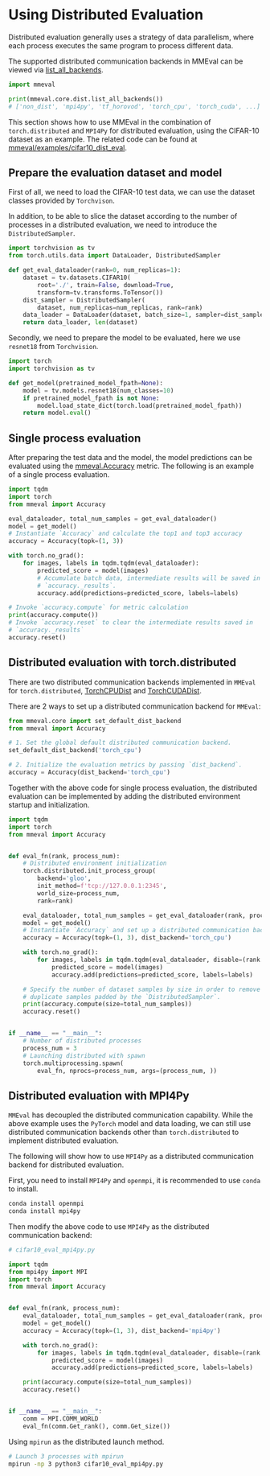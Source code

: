 # Using Distributed Evaluation

Distributed evaluation generally uses a strategy of data parallelism, where each process executes the same program to process different data.

The supported distributed communication backends in MMEval can be viewed via [list_all_backends](mmeval.core.list_all_backends).

```python
import mmeval

print(mmeval.core.dist.list_all_backends())
# ['non_dist', 'mpi4py', 'tf_horovod', 'torch_cpu', 'torch_cuda', ...]
```

This section shows how to use MMEval in the combination of `torch.distributed` and `MPI4Py` for distributed evaluation, using the CIFAR-10 dataset as an example. The related code can be found at [mmeval/examples/cifar10_dist_eval](https://github.com/open-mmlab/mmeval/tree/main/examples/cifar10_dist_eval).

## Prepare the evaluation dataset and model

First of all, we need to load the CIFAR-10 test data, we can use the dataset classes provided by `Torchvison`.

In addition, to be able to slice the dataset according to the number of processes in a distributed evaluation, we need to introduce the `DistributedSampler`.

```python
import torchvision as tv
from torch.utils.data import DataLoader, DistributedSampler

def get_eval_dataloader(rank=0, num_replicas=1):
    dataset = tv.datasets.CIFAR10(
        root='./', train=False, download=True,
        transform=tv.transforms.ToTensor())
    dist_sampler = DistributedSampler(
        dataset, num_replicas=num_replicas, rank=rank)
    data_loader = DataLoader(dataset, batch_size=1, sampler=dist_sampler)
    return data_loader, len(dataset)
```

Secondly, we need to prepare the model to be evaluated, here we use `resnet18` from `Torchvision`.

```python
import torch
import torchvision as tv

def get_model(pretrained_model_fpath=None):
    model = tv.models.resnet18(num_classes=10)
    if pretrained_model_fpath is not None:
        model.load_state_dict(torch.load(pretrained_model_fpath))
    return model.eval()
```

## Single process evaluation

After preparing the test data and the model, the model predictions can be evaluated using the [mmeval.Accuracy](mmeval.metrics.Accuracy) metric. The following is an example of a single process evaluation.

```python
import tqdm
import torch
from mmeval import Accuracy

eval_dataloader, total_num_samples = get_eval_dataloader()
model = get_model()
# Instantiate `Accuracy` and calculate the top1 and top3 accuracy
accuracy = Accuracy(topk=(1, 3))

with torch.no_grad():
    for images, labels in tqdm.tqdm(eval_dataloader):
        predicted_score = model(images)
        # Accumulate batch data, intermediate results will be saved in
        # `accuracy._results`.
        accuracy.add(predictions=predicted_score, labels=labels)

# Invoke `accuracy.compute` for metric calculation
print(accuracy.compute())
# Invoke `accuracy.reset` to clear the intermediate results saved in
# `accuracy._results`
accuracy.reset()
```

## Distributed evaluation with torch.distributed

There are two distributed communication backends implemented in `MMEval` for `torch.distributed`, [TorchCPUDist](mmeval.core.dist_backends.TorchCPUDist) and [TorchCUDADist](mmeval.core.dist_backends.TorchCUDADist).

There are 2 ways to set up a distributed communication backend for `MMEval`:

```python
from mmeval.core import set_default_dist_backend
from mmeval import Accuracy

# 1. Set the global default distributed communication backend.
set_default_dist_backend('torch_cpu')

# 2. Initialize the evaluation metrics by passing `dist_backend`.
accuracy = Accuracy(dist_backend='torch_cpu')
```

Together with the above code for single process evaluation, the distributed evaluation can be implemented by adding the distributed environment startup and initialization.

```python
import tqdm
import torch
from mmeval import Accuracy


def eval_fn(rank, process_num):
    # Distributed environment initialization
    torch.distributed.init_process_group(
        backend='gloo',
        init_method=f'tcp://127.0.0.1:2345',
        world_size=process_num,
        rank=rank)

    eval_dataloader, total_num_samples = get_eval_dataloader(rank, process_num)
    model = get_model()
    # Instantiate `Accuracy` and set up a distributed communication backend
    accuracy = Accuracy(topk=(1, 3), dist_backend='torch_cpu')

    with torch.no_grad():
        for images, labels in tqdm.tqdm(eval_dataloader, disable=(rank!=0)):
            predicted_score = model(images)
            accuracy.add(predictions=predicted_score, labels=labels)

    # Specify the number of dataset samples by size in order to remove
    # duplicate samples padded by the `DistributedSampler`.
    print(accuracy.compute(size=total_num_samples))
    accuracy.reset()


if __name__ == "__main__":
    # Number of distributed processes
    process_num = 3
    # Launching distributed with spawn
    torch.multiprocessing.spawn(
        eval_fn, nprocs=process_num, args=(process_num, ))
```

## Distributed evaluation with MPI4Py

`MMEval` has decoupled the distributed communication capability. While the above example uses the `PyTorch` model and data loading, we can still use distributed communication backends other than `torch.distributed` to implement distributed evaluation.

The following will show how to use `MPI4Py` as a distributed communication backend for distributed evaluation.

First, you need to install `MPI4Py` and `openmpi`, it is recommended to use `conda` to install.

```bash
conda install openmpi
conda install mpi4py
```

Then modify the above code to use `MPI4Py` as the distributed communication backend:

```python
# cifar10_eval_mpi4py.py

import tqdm
from mpi4py import MPI
import torch
from mmeval import Accuracy


def eval_fn(rank, process_num):
    eval_dataloader, total_num_samples = get_eval_dataloader(rank, process_num)
    model = get_model()
    accuracy = Accuracy(topk=(1, 3), dist_backend='mpi4py')

    with torch.no_grad():
        for images, labels in tqdm.tqdm(eval_dataloader, disable=(rank!=0)):
            predicted_score = model(images)
            accuracy.add(predictions=predicted_score, labels=labels)

    print(accuracy.compute(size=total_num_samples))
    accuracy.reset()


if __name__ == "__main__":
    comm = MPI.COMM_WORLD
    eval_fn(comm.Get_rank(), comm.Get_size())
```

Using `mpirun` as the distributed launch method.

```bash
# Launch 3 processes with mpirun
mpirun -np 3 python3 cifar10_eval_mpi4py.py
```
